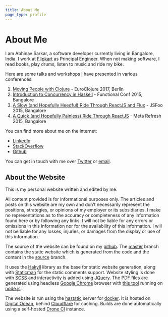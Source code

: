 ```yaml
---
title: About Me
page_type: profile
---
```

# About Me

I am Abhinav Sarkar, a software developer currently living in Bangalore, India. I work at [Flipkart] as Principal Engineer. When not making software, I read books, play drums, listen to music and ride my bike.

Here are some talks and workshops I have presented in various conferences:

1. [Moving People with Clojure] - EuroClojure 2017, Berlin
1. [Introduction to Concurrency in Haskell] - Functional Conf 2015, Bangalore
1. [A Slow (and Hopefully Heedful) Ride Through ReactJS and Flux][1] - JSFoo 2015, Bangalore
1. [A Quick (and Hopefully Painless) Ride Through ReactJS][2] - Meta Refresh 2015, Bangalore

You can find more about me on the internet:

- [LinkedIn]
- [StackOverflow]
- [Github]

You can get in touch with me over [Twitter] or [email].

## About the Website

This is my personal website written and edited by me.

All content provided is for informational purposes only. The articles and posts on this website are my own and don’t necessarily represent the positions, strategies, or opinions of my employer or its subsidiaries. I make no representations as to the accuracy or completeness of any information found here or by following any links. I will not be liable for any errors or omissions in this information nor for the availability of this information. I will not be liable for any losses, injuries, or damages from the display or use of this information.

The source of the website can be found on my [github]. The [master] branch contains the static website which is generated from the code and the content in the [source] branch.

It uses the [Hakyll] library as the base for static website generation, along with [Staticman] for the static comments support. Website styling is done with [SCSS] and interactivity is added using [JQuery]. The PDF files are generated using headless [Google Chrome] browser with [this tool] running on [node.js].

The website is run using the [hastatic] server for [docker]. It is hosted on [Digital Ocean], behind [Cloudflare] for caching. Builds are done automatically using a self-hosted [Drone CI] instance.

[LinkedIn]: http://in.linkedin.com/in/abhinavsarkar
[StackOverflow]: https://stackoverflow.com/story/abhinavsarkar
[Github]: https://github.com/abhin4v
[Goodreads]: http://www.goodreads.com/user/show/24614151-abhinav-sarkar
[Last.fm]: http://last.fm/user/abhin4v
[Strava]: http://www.strava.com/athletes/3485865
[Twitter]: https://twitter.com/abhin4v

[Flipkart]: https://www.flipkart.com/about-us
[Moving People with Clojure]: https://www.youtube.com/watch?v=3y7xzH8jB8A
[Introduction To Concurrency In Haskell]: https://www.youtube.com/watch?v=uVK3t-5wWew
[1]: https://web.archive.org/web/20151024091258/https://jsfoo.in/2015/reactjs-workshop
[2]: https://web.archive.org/web/20160629192412/https://metarefresh.talkfunnel.com/2015/1326-a-quick-and-hopefully-painless-ride-through-reactj
[email]: mailto:abhinav@abhinavsarkar.net
[master]: https://github.com/abhin4v/abhin4v.github.io/tree/master
[source]: https://github.com/abhin4v/abhin4v.github.io/tree/source
[Hakyll]: https://jaspervdj.be/hakyll/
[Staticman]: http://staticman.net/
[SCSS]: http://sass-lang.com/
[JQuery]: http://jquery.com/
[docker]: http://docker.com/
[hastatic]: https://github.com/abhin4v/hastatic/
[Digital Ocean]: https://www.digitalocean.com/
[Cloudflare]: https://www.cloudflare.com/
[Drone CI]: https://drone.io/
[github]: https://github.com/abhin4v/abhin4v.github.io
[this tool]: https://github.com/Szpadel/chrome-headless-render-pdf
[Google Chrome]: https://www.google.com/chrome/index.html
[node.js]: https://nodejs.org/
